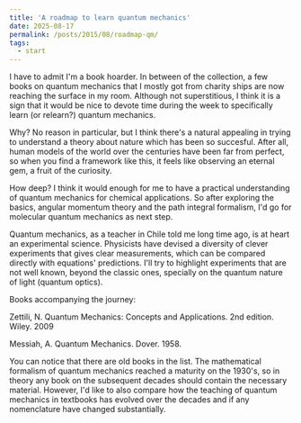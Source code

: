 ```yaml
---
title: 'A roadmap to learn quantum mechanics'
date: 2025-08-17
permalink: /posts/2015/08/roadmap-qm/
tags:
  - start
---
```


I have to admit I'm a book hoarder. In between of the collection, a few books on quantum mechanics that I mostly got from charity ships are now reaching the surface in my room. Although not superstitious, I think it is a sign that it would be nice to devote time during the week to specifically learn (or relearn?) quantum mechanics.

Why? No reason in particular, but I think there's a natural appealing in trying to understand a theory about nature which has been so succesful. After all, human models of the world over the centuries have been far from perfect, so when you find a framework like this, it feels like observing an eternal gem, a fruit of the curiosity.

How deep? I think it would enough for me to have a practical understanding of quantum mechanics for chemical applications. So after exploring the basics, angular momentum theory and the path integral formalism, I'd go for molecular quantum mechanics as next step.

Quantum mechanics, as a teacher in Chile told me long time ago, is at heart an experimental science. Physicists have devised a diversity of clever experiments that gives clear measurements, which can be compared directly with equations' predictions. I'll try to highlight experiments that are not well known, beyond the classic ones, specially on the quantum nature of light (quantum optics).

Books accompanying the journey:

Zettili, N. Quantum Mechanics: Concepts and Applications. 2nd edition. Wiley. 2009

Messiah, A. Quantum Mechanics. Dover. 1958.

You can notice that there are old books in the list. The mathematical formalism of quantum mechanics reached a maturity on the 1930's, so in theory any book on the subsequent decades should contain the necessary material. However, I'd like to also compare how the teaching of quantum mechanics in textbooks has evolved over the decades and if any nomenclature have changed substantially.
